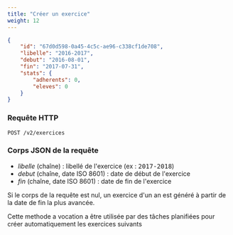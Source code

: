 ```yaml
---
title: "Créer un exercice"
weight: 12
---
```


```json
{
    "id": "67d0d598-0a45-4c5c-ae96-c338cf1de708",
    "libelle": "2016-2017",
    "debut": "2016-08-01",
    "fin": "2017-07-31",
    "stats": {
        "adherents": 0,
        "eleves": 0
    }
}
```

### Requête HTTP

`POST /v2/exercices`

### Corps JSON de la requête

* <var>libelle</var> (chaîne) : libellé de l'exercice (ex : <samp>2017-2018</samp>)
* <var>debut</var> (chaîne, date ISO 8601) : date de début de l'exercice
* <var>fin</var> (chaîne, date ISO 8601) : date de fin de l'exercice

Si le corps de la requête est nul, un exercice d'un an est généré à partir de la date de fin la plus avancée.

<aside class="success">
Cette methode a vocation a être utilisée par des tâches planifiées pour créer automatiquement les exercices suivants
</aside>